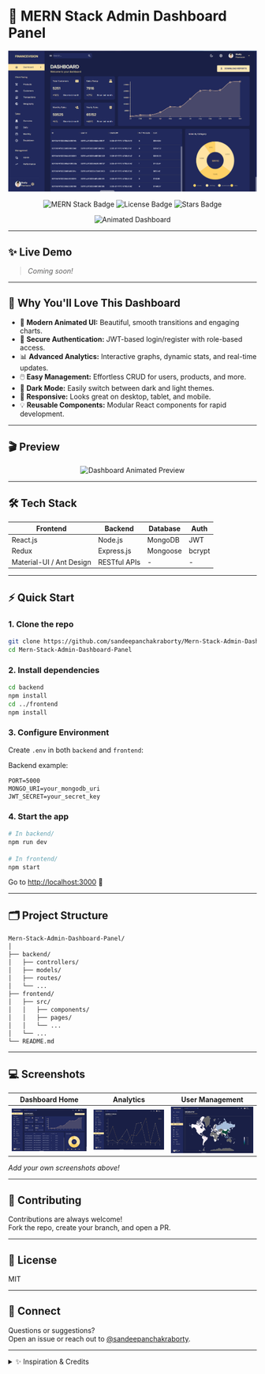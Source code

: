 # 🌟 MERN Stack Admin Dashboard Panel

![MERN Admin Dashboard Banner](https://github.com/sandeepanchakraborty/Mern-Stack-Admin-Dashboard-Panel/blob/main/Screenshot%202025-07-23%20183951.png) <!-- Replace with your own banner if available -->

<p align="center">
  <img src="https://img.shields.io/badge/MERN-Stack-4CAF50?style=for-the-badge&logo=mern&logoColor=white" alt="MERN Stack Badge"/>
  <img src="https://img.shields.io/github/license/sandeepanchakraborty/Mern-Stack-Admin-Dashboard-Panel?style=for-the-badge" alt="License Badge"/>
  <img src="https://img.shields.io/github/stars/sandeepanchakraborty/Mern-Stack-Admin-Dashboard-Panel?style=for-the-badge" alt="Stars Badge"/>
</p>

<div align="center">
  <img src="https://lottie.host/9f1c1e7d-0742-4b4f-b455-7eaa2d9e0c6e/PiaK2cI7tY.json" width="240" alt="Animated Dashboard" />
</div>

---

## ✨ Live Demo

> _Coming soon!_

---

## 🚀 Why You'll Love This Dashboard

- 🎨 **Modern Animated UI:** Beautiful, smooth transitions and engaging charts.
- 🔐 **Secure Authentication:** JWT-based login/register with role-based access.
- 📊 **Advanced Analytics:** Interactive graphs, dynamic stats, and real-time updates.
- 🖱️ **Easy Management:** Effortless CRUD for users, products, and more.
- 🌙 **Dark Mode:** Easily switch between dark and light themes.
- 📱 **Responsive:** Looks great on desktop, tablet, and mobile.
- 💡 **Reusable Components:** Modular React components for rapid development.

---

## 🎬 Preview

<div align="center">
  <img src="https://github.com/sandeepanchakraborty/Mern-Stack-Admin-Dashboard-Panel/assets/your-gif-preview.gif" width="600" alt="Dashboard Animated Preview"/>
  <!-- Replace above with your own GIF or Lottie animation -->
</div>

---

## 🛠️ Tech Stack

| Frontend      | Backend      | Database  | Auth    |
| ------------- | ------------|-----------|---------|
| React.js      | Node.js     | MongoDB   | JWT     |
| Redux         | Express.js  | Mongoose  | bcrypt  |
| Material-UI / Ant Design | RESTful APIs | - | - |

---

## ⚡ Quick Start

### 1. Clone the repo

```bash
git clone https://github.com/sandeepanchakraborty/Mern-Stack-Admin-Dashboard-Panel.git
cd Mern-Stack-Admin-Dashboard-Panel
```

### 2. Install dependencies

```bash
cd backend
npm install
cd ../frontend
npm install
```

### 3. Configure Environment

Create `.env` in both `backend` and `frontend`:

Backend example:
```env
PORT=5000
MONGO_URI=your_mongodb_uri
JWT_SECRET=your_secret_key
```

### 4. Start the app

```bash
# In backend/
npm run dev

# In frontend/
npm start
```
Go to [http://localhost:3000](http://localhost:3000) 🚀

---

## 🗂️ Project Structure

```
Mern-Stack-Admin-Dashboard-Panel/
│
├── backend/
│   ├── controllers/
│   ├── models/
│   ├── routes/
│   └── ...
├── frontend/
│   ├── src/
│   │   ├── components/
│   │   ├── pages/
│   │   └── ...
│   └── ...
└── README.md
```

---

## 💻 Screenshots

| Dashboard Home | Analytics  | User Management |
|:--------------:|:----------:|:--------------:|
| ![Dashboard](https://github.com/sandeepanchakraborty/Mern-Stack-Admin-Dashboard-Panel/blob/main/Screenshot%202025-07-23%20183951.png) | ![Analytics](https://github.com/sandeepanchakraborty/Mern-Stack-Admin-Dashboard-Panel/blob/main/Screenshot%202025-07-23%20184020.png) | ![Users](https://github.com/sandeepanchakraborty/Mern-Stack-Admin-Dashboard-Panel/blob/main/Screenshot%202025-07-23%20184102.png) |

_Add your own screenshots above!_

---

## 🤝 Contributing

Contributions are always welcome!  
Fork the repo, create your branch, and open a PR.

---

## 📄 License

MIT

---

## 🌈 Connect

Questions or suggestions?  
Open an issue or reach out to [@sandeepanchakraborty](https://github.com/sandeepanchakraborty).

---

<details>
<summary>✨ Inspiration & Credits</summary>

- Inspired by the best practices in MERN stack development
- Dashboard design inspirations from Material UI, Ant Design, and modern SaaS apps
- Animations powered by [LottieFiles](https://lottiefiles.com/)
</details>
